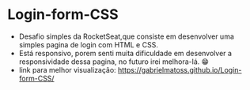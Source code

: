 # Login-form-CSS
* Desafio simples da RocketSeat,que consiste em desenvolver uma simples pagina de login com HTML e CSS.
* Está responsivo, porem senti muita dificuldade em desenvolver a responsividade dessa pagina, no futuro irei melhora-lá. 😁
* link para melhor visualização: https://gabrielmatoss.github.io/Login-form-CSS/
